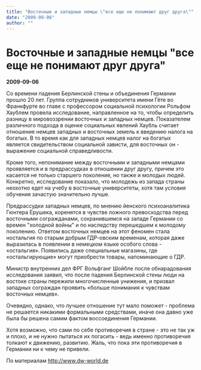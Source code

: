 ```yaml
---
title: "Восточные и западные немцы \"все еще не понимают друг друга\""
date: "2009-09-06"
author: ""
---
```


# Восточные и западные немцы "все еще не понимают друг друга"

**2009-09-06** 

Со времени падения Берлинской стены и объединения Германии прошло 20 лет. Группа сотрудников университета имени Гёте во Франкфурте во главе с профессором социальной психологии Рольфом Хаублем провела исследование, направленное на то, чтобы определить разницу в мировоззрении восточных и западных немцев. Показателем различного подхода в оценке социальных явлений Хаубль считает отношение немцев западных и восточных земель к введению налога на богатых. В то время как для западных немцев налог на богатых является свидетельством социальной зависти, для восточных он - выражение социальной справедливости.

Кроме того, непонимание между восточными и западными немцами проявляется и в предрассудках в отношении друг другу, причем это касается не только старшего поколения, но также и молодых людей. Конкретно, исследование показало, что молодежь из запада страны неохотно едет на учебу в восточные университеты, хотя там условия обучения зачастую значительно лучше.

Предрассудки западных немцев, по мнению йенского психоаналитика Гюнтера Ерушека, коренятся в чувстве ложного превосходства перед восточными согражданами, сохранившемся на западе Германии со времен "холодной войны" и по наследству перешедшем к молодому поколению. Ответом восточных немцев на этот феномен стала ностальгия по старым добрым ГДР-овским временам, которая даже выразилась в появлении в немецком языке особого слова - «остальгия». Появились даже специальные магазины, где «остальгирующие» могут приобрести товары, напоминающие о ГДР.

Министр внутренних дел ФРГ Вольфганг Шойбле после обнарадования исследования заявил, что после падения Берлинской стены люди на востоке страны пережили многочисленные унижения, и призвал западных сограждан проявить «больше понимания к чувствам восточных немцев».

Очевидно, однако, что лучшее отношение тут мало поможет - проблема не решается никакими формальными средствами, иначе она давно уже была бы решена самим фактом воссоединения Германии.

Хотя возможно, что сами по себе противоречия в стране - это не так уж и плохо, и не нужно пытаться их погасить - ведь именно противоречия толкают к движению, развитию. Жаль, что пока эти противоречия в Германии ни к чему не привели.

По материалам http://www.dw-world.de